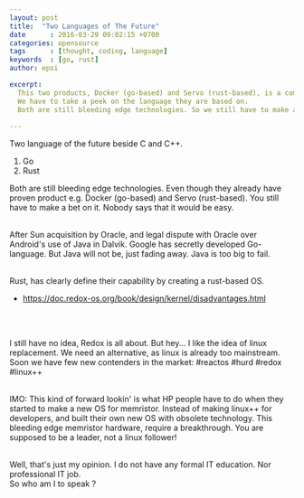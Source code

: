 ```yaml
---
layout: post
title:  "Two Languages of The Future"
date      : 2016-03-29 09:02:15 +0700
categories: opensource
tags      : [thought, coding, language]
keywords  : [go, rust]
author: epsi

excerpt:
  This two products, Docker (go-based) and Servo (rust-based), is a compelling reason.
  We have to take a peek on the language they are based on. 
  Both are still bleeding edge technologies. So we still have to make a bet on it.
  
---
```


Two language of the future beside C and C++.<br/>

1. Go
2. Rust

Both are still bleeding edge technologies. Even though they already have proven product e.g. Docker (go-based) and Servo (rust-based). You still have to make a bet on it. Nobody says that it would be easy.
<br/><br/>

After Sun acquisition by Oracle, and legal dispute with Oracle over Android's use of Java in Dalvik. Google has secretly developed Go-language. But Java will not be, just fading away. Java is too big to fail.
<br/><br/>

Rust, has clearly define their capability by creating a rust-based OS.<br/>

* <https://doc.redox-os.org/book/design/kernel/disadvantages.html>

<br/><br/>

I still have no idea, Redox is all about. But hey... I like the idea of linux replacement. We need an alternative, as linux is already too mainstream. Soon we have few new contenders in the market: #reactos #hurd #redox #linux++
<br/><br/>

IMO: This kind of forward lookin' is what HP people have to do when they started to make a new OS for memristor. Instead of making linux++ for developers, and built their own new OS with obsolete technology. This bleeding edge memristor hardware, require a breakthrough. You are supposed to be a leader, not a linux follower!
<br/><br/>

Well, that's just my opinion. I do not have any formal IT education. Nor professional IT job. <br/>
So who am I to speak ?

[//]: <> ( -- -- -- links below -- -- -- )
